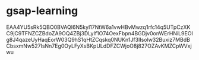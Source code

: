# gsap-learning

EAA4YU5sRk5QBO0BVAQI6N5kyl17NtW6a1vwHBvMwzq1rfc14q5UTpCzXKC9jC9TFNZCZBdoZA9OQ4ZBj3DLyIf1O74OexFbpn4BGDjv0onWErHNiL9EOIg8J4qazeUyHaqEorW03Q9hS1qHtZCqskq0NUKn1Jf3IIsolw32Buxiz7MBdBCbsxmNw527IsNn7Eg0OyLFyXsBKpULdDFZCWjoO8j827OZAvKMZCpWVxjwu
